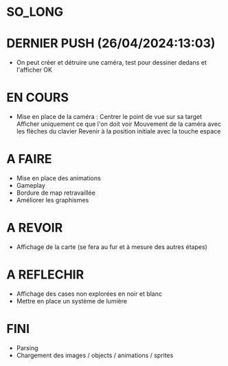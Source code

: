 # SO_LONG

# DERNIER PUSH (26/04/2024:13:03)
- On peut créer et détruire une caméra, test pour dessiner dedans et l'afficher OK

# EN COURS
- Mise en place de la caméra :
Centrer le point de vue sur sa target
Afficher uniquement ce que l'on doit voir
Mouvement de la caméra avec les flèches du clavier
Revenir à la position initiale avec la touche espace

# A FAIRE
- Mise en place des animations
- Gameplay
- Bordure de map retravaillée
- Améliorer les graphismes

# A REVOIR
- Affichage de la carte (se fera au fur et à mesure des autres étapes)

# A REFLECHIR
- Affichage des cases non explorées en noir et blanc
- Mettre en place un système de lumière

# FINI
- Parsing
- Chargement des images / objects / animations / sprites